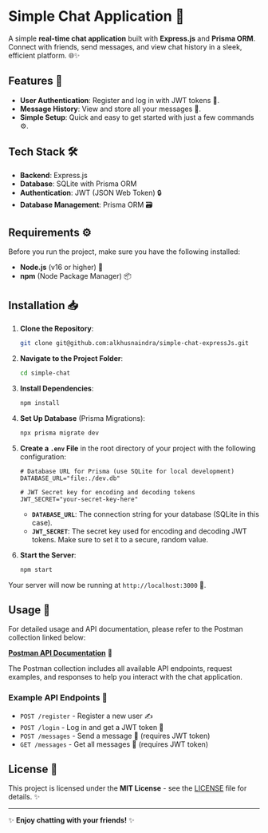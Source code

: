 # Simple Chat Application 💬

A simple **real-time chat application** built with **Express.js** and **Prisma ORM**. Connect with friends, send messages, and view chat history in a sleek, efficient platform. 🌐✨

## Features 🚀

- **User Authentication**: Register and log in with JWT tokens 🔑.
- **Message History**: View and store all your messages 📝.
- **Simple Setup**: Quick and easy to get started with just a few commands ⚙️.

## Tech Stack 🛠️

- **Backend**: Express.js
- **Database**: SQLite with Prisma ORM
- **Authentication**: JWT (JSON Web Token) 🔒
- **Database Management**: Prisma ORM 🗃️

## Requirements ⚙️

Before you run the project, make sure you have the following installed:

- **Node.js** (v16 or higher) 🚀
- **npm** (Node Package Manager) 📦

## Installation 📥

1. **Clone the Repository**:

    ```bash
    git clone git@github.com:alkhusnaindra/simple-chat-expressJs.git
    ```

2. **Navigate to the Project Folder**:

    ```bash
    cd simple-chat
    ```

3. **Install Dependencies**:

    ```bash
    npm install
    ```

4. **Set Up Database** (Prisma Migrations):

    ```bash
    npx prisma migrate dev
    ```

5. **Create a `.env` File** in the root directory of your project with the following configuration:

    ```dotenv
    # Database URL for Prisma (use SQLite for local development)
    DATABASE_URL="file:./dev.db"

    # JWT Secret key for encoding and decoding tokens
    JWT_SECRET="your-secret-key-here"
    ```

    - **`DATABASE_URL`**: The connection string for your database (SQLite in this case).
    - **`JWT_SECRET`**: The secret key used for encoding and decoding JWT tokens. Make sure to set it to a secure, random value.

6. **Start the Server**:

    ```bash
    npm start
    ```

Your server will now be running at `http://localhost:3000` 🎉.

## Usage 📲

For detailed usage and API documentation, please refer to the Postman collection linked below:

[**Postman API Documentation**](https://documenter.getpostman.com/view/31879373/2sAYX5Lhs9) 📑

The Postman collection includes all available API endpoints, request examples, and responses to help you interact with the chat application.

### Example API Endpoints 📡

- `POST /register` - Register a new user ✍️
- `POST /login` - Log in and get a JWT token 🔑
- `POST /messages` - Send a message 💌 (requires JWT token)
- `GET /messages` - Get all messages 📝 (requires JWT token)

## License 📜

This project is licensed under the **MIT License** - see the [LICENSE](LICENSE) file for details. ✨

---

✨ **Enjoy chatting with your friends!** ✨
